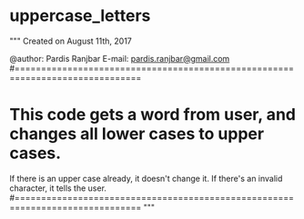 # uppercase_letters
"""
Created on August 11th, 2017

@author: Pardis Ranjbar
E-mail: pardis.ranjbar@gmail.com
#==============================================================================
# This code gets a word from user, and changes all lower cases to upper cases.
If there is an upper case already, it doesn't change it.
If there's an invalid character, it tells the user.
#==============================================================================
"""
